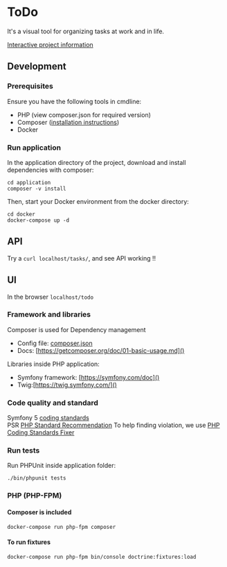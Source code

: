 # ToDo

It's a visual tool for organizing tasks at work and in life.

[Interactive project information](https://gitmemory.com/albert-barreto/ToDo)

## Development

### Prerequisites
Ensure you have the following tools in cmdline:
* PHP (view composer.json for required version)
* Composer ([installation instructions](https://getcomposer.org/doc/00-intro.md))
* Docker

### Run application

In the application directory of the project, download and install dependencies with composer:
```shell
cd application
composer -v install
```

Then, start your Docker environment from the docker directory:
```shell
cd docker
docker-compose up -d
```

## API
Try a `curl localhost/tasks/`, and see API working !!

## UI
In the browser `localhost/todo`

### Framework and libraries
Composer is used for Dependency management
- Config file: [composer.json]()
- Docs: [https://getcomposer.org/doc/01-basic-usage.md]()

Libraries inside PHP application:
- Symfony framework: [https://symfony.com/doc]()
- Twig:[https://twig.symfony.com/]()

### Code quality and standard
Symfony 5 [coding standards](https://symfony.com/doc/current/contributing/code/standards.html) \
PSR [PHP Standard Recommendation](https://www.php-fig.org/)
To help finding violation, we use [PHP Coding Standards Fixer](http://cs.sensiolabs.org/)

### Run tests
Run PHPUnit inside application folder:

```shell
./bin/phpunit tests
```

### PHP (PHP-FPM)
#### Composer is included
```shell
docker-compose run php-fpm composer
```
#### To run fixtures
```shell
docker-compose run php-fpm bin/console doctrine:fixtures:load
```
